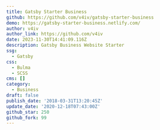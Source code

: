 ```yaml
---
title: Gatsby Starter Business
github: https://github.com/v4iv/gatsby-starter-business
demo: https://gatsby-starter-business.netlify.com/
author: v4iv
author_link: https://github.com/v4iv
date: 2023-11-30T14:41:09.116Z
description: Gatsby Business Website Starter
ssg:
  - Gatsby
css:
  - Bulma
  - SCSS
cms: []
category:
  - Business
draft: false
publish_date: '2018-03-31T13:20:45Z'
update_date: '2020-12-18T07:43:00Z'
github_star: 250
github_fork: 99
---
```

